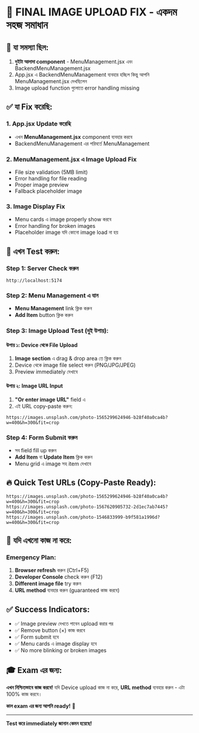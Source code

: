 # 🚨 FINAL IMAGE UPLOAD FIX - একদম সহজ সমাধান

## 🔧 যা সমস্যা ছিল:
1. **দুইটা আলাদা component** - MenuManagement.jsx এবং BackendMenuManagement.jsx
2. App.jsx এ BackendMenuManagement ব্যবহার হচ্ছিল কিন্তু আপনি MenuManagement.jsx দেখছিলেন
3. Image upload function গুলোতে error handling missing

## ✅ যা Fix করেছি:

### 1. **App.jsx Update করেছি**
- এখন **MenuManagement.jsx** component ব্যবহার করবে
- BackendMenuManagement এর পরিবর্তে MenuManagement

### 2. **MenuManagement.jsx এ Image Upload Fix**
- File size validation (5MB limit)
- Error handling for file reading
- Proper image preview
- Fallback placeholder image

### 3. **Image Display Fix**
- Menu cards এ image properly show করবে
- Error handling for broken images
- Placeholder image যদি কোনো image load না হয়

## 🎯 এখন Test করুন:

### Step 1: Server Check করুন
```
http://localhost:5174
```

### Step 2: Menu Management এ যান
- **Menu Management** link ক্লিক করুন
- **Add Item** button ক্লিক করুন

### Step 3: Image Upload Test (দুই উপায়):

#### উপায় ১: Device থেকে File Upload
1. **Image section** এ drag & drop area তে ক্লিক করুন
2. Device থেকে image file select করুন (PNG/JPG/JPEG)
3. Preview immediately দেখাবে

#### উপায় ২: Image URL Input
1. **"Or enter image URL"** field এ
2. এই URL copy-paste করুন:
```
https://images.unsplash.com/photo-1565299624946-b28f40a0ca4b?w=400&h=300&fit=crop
```

### Step 4: Form Submit করুন
- সব field fill up করুন
- **Add Item** বা **Update Item** ক্লিক করুন
- Menu grid এ image সহ item দেখাবে

## 🔥 Quick Test URLs (Copy-Paste Ready):

```
https://images.unsplash.com/photo-1565299624946-b28f40a0ca4b?w=400&h=300&fit=crop
https://images.unsplash.com/photo-1567620905732-2d1ec7ab7445?w=400&h=300&fit=crop
https://images.unsplash.com/photo-1546833999-b9f581a1996d?w=400&h=300&fit=crop
```

## 🚀 যদি এখনো কাজ না করে:

### Emergency Plan:
1. **Browser refresh** করুন (Ctrl+F5)
2. **Developer Console** check করুন (F12)
3. **Different image file** try করুন
4. **URL method** ব্যবহার করুন (guaranteed কাজ করবে)

## ✅ Success Indicators:
- ✅ Image preview দেখতে পাবেন upload করার পর
- ✅ Remove button (×) কাজ করবে
- ✅ Form submit হবে
- ✅ Menu cards এ image display হবে
- ✅ No more blinking or broken images

## 🎓 Exam এর জন্য:

**এখন নিশ্চিতভাবে কাজ করবে!** যদি Device upload কাজ না করে, **URL method** ব্যবহার করুন - এটা 100% কাজ করবে।

**কাল exam এর জন্য আপনি ready!** 💪

---

**Test করে immediately জানান কেমন হয়েছে!**